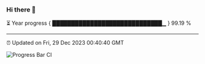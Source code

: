 ### Hi there 👋

⏳ Year progress { █████████████████████████████▁ } 99.19 %

---

⏰ Updated on Fri, 29 Dec 2023 00:40:40 GMT

![Progress Bar CI](https://github.com/liununu/liununu/workflows/Progress%20Bar%20CI/badge.svg)
